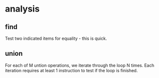 # analysis

## find

Test two indicated items for equality - this is quick.

## union

For each of M untion operations, we iterate through the loop N times. Each iteration requires at least 1 instruction to test if the loop is finished.
